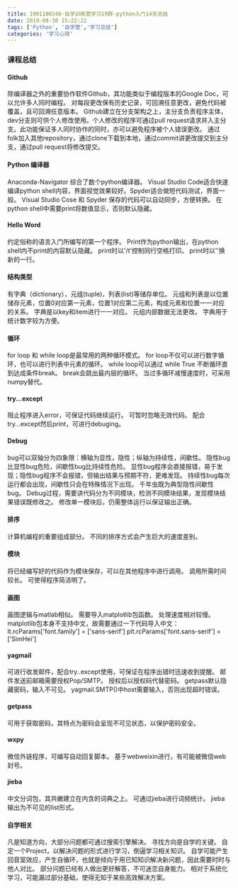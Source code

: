 ```yaml
---
title: 1901100240-自学训练营学习19群-python入门14天总结
date: 2019-08-30 15:22:22
tags: ['Python', '自学营','学习总结']
categories: '学习心得'
---
```


### 课程总结

#### Github

除编译器之外的重要协作软件Github，其功能类似于编程版本的Google Doc，可以允许多人同时编程。 对每段更改保有历史记录，可回溯任意更改，避免代码被覆盖，且可回溯任意版本。 Github建立在分支架构之上，主分支负责程序主体，dev分支则可供个人修改使用。个人修改的程序可通过pull request请求并入主分支。此功能保证多人同时协作的同时，亦可以避免程序被个人错误更改。 通过folk加入其他repository，通过clone下载到本地，通过commit讲更改提交到主分支，通过pull request将修改提交。

#### Python 编译器

Anaconda-Navigator 综合了数个python编译器。 Visual Studio Code适合快速编译python shell内容，界面视觉效果较好。Spyder适合做短代码测试，界面一般。 Visual Studio Cose 和 Spyder 保存的代码可以自动同步，方便转换。 在python shell中需要print将数值显示，否则默认隐藏。

#### Hello Word

约定俗称的语言入门所编写的第一个程序。 Print作为python输出，在python shell内不print的内容默认隐藏。 print时以'/t'控制同行空格打印。 print时以''换新的一行。

#### 结构类型

有字典（dictionary），元组(tuple)，列表(list)等储存单位。 元组和列表是以位置储存元素，位置0对应第一元素，位置1对应第二元素，构成元素和位置一一对应的关系。 字典是以key和item进行一一对应。 元组内部数据无法更改。 字典用于统计数字较为方便。

#### 循环

for loop 和 while loop是最常用的两种循环模式。 for loop不仅可以进行数字循环，也可以进行列表中元素的循环。 while loop可以通过 while True 不断循环直到达成条件break。 break会跳出最内层的循环。 当过多循环减慢速度时，可采用numpy替代。

#### try...except

阻止程序进入error，可保证代码继续运行。 可暂时忽略无效代码。 配合try...except然后print，可进行debuging。

#### Debug

bug可以双轴分为四象限：横轴为显性，隐性；纵轴为持续性，间歇性。 隐性bug比显性bug危险，间歇性bug比持续性危险。 显性bug程序会直接报错，易于发现；隐性bug程序不会报错，但输出结果与预期不符，更难发现。 持续性bug每次运行都会出现，间歇性只会在特殊情况下出现。 千年虫既为典型隐性间歇性bug。 Debug过程，需要讲代码分为不同模块，检测不同模块结果，发现模块结果错误既修改之。 修改单一模块后，仍需整体运行以保证输出正确。

#### 排序

计算机编程的重要组成部分。 不同的排序方式会产生巨大的速度差别。

#### 模块

将已经编写好的代码作为模块保存，可以在其他程序中进行调用。 调用所需时间较长。 可使得程序简洁明了。

#### 画图

画图逻辑与matlab相似。 需要导入matplotlib包函数。 处理速度相对较慢。 matplotlib包本身不支持中文，故需要通过一下代码导入中文： lt.rcParams['font.family'] = ['sans-serif'] plt.rcParams['font.sans-serif'] = ['SimHei']

#### yagmail

可进行收发邮件，配合try..except使用，可保证在程序出错时迅速收到提醒。 邮件发送前邮箱需要授权Pop/SMTP。 授权后以授权码代替密码。 getpass默认隐藏密码，输入不可见。 yagmail.SMTP()中host需要输入，否则出现超时错误。

#### getpass

可用于获取密码，其特点为密码会呈现不可见状态，以保护密码安全。

#### wxpy

微信外链程序，可编写自动回复脚本。 基于webweixin进行，有可能被微信web封号。

#### jieba

中文分词包，其共嫩建立在内含的词典之上。 可通过jieba进行词频统计。 jieba输出为不可见的list形式。

#### 自学相关

凡是知道方向，大部分问题都可通过搜索引擎解决。 寻找方向是自学的关键。 自定一个Project，以解决问题的形式进行学习，倒逼学习相关知识。 自学可能产生回音室效应，产生自循环，也就是倾向于用已知知识解决新问题，因此需要时时与他人对比。 部分问题已经有人做出更好解答，不可迷恋自身能力。 相对于系统化学习，可能漏过部分基础，使得无知于某些高效解决方案。